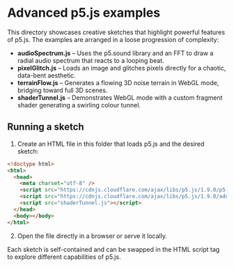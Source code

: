 # Advanced p5.js examples

This directory showcases creative sketches that highlight powerful features of p5.js. The examples are arranged in a loose progression of complexity:

- **audioSpectrum.js** – Uses the p5.sound library and an FFT to draw a radial audio spectrum that reacts to a looping beat.
- **pixelGlitch.js** – Loads an image and glitches pixels directly for a chaotic, data-bent aesthetic.
- **terrainFlow.js** – Generates a flowing 3D noise terrain in WebGL mode, bridging toward full 3D scenes.
- **shaderTunnel.js** – Demonstrates WebGL mode with a custom fragment shader generating a swirling colour tunnel.

## Running a sketch

1. Create an HTML file in this folder that loads p5.js and the desired sketch:

```html
<!doctype html>
<html>
  <head>
    <meta charset="utf-8" />
    <script src="https://cdnjs.cloudflare.com/ajax/libs/p5.js/1.9.0/p5.min.js"></script>
    <script src="https://cdnjs.cloudflare.com/ajax/libs/p5.js/1.9.0/addons/p5.sound.min.js"></script>
    <script src="shaderTunnel.js"></script>
  </head>
  <body></body>
</html>
```

2. Open the file directly in a browser or serve it locally.

Each sketch is self-contained and can be swapped in the HTML script tag to explore different capabilities of p5.js.
